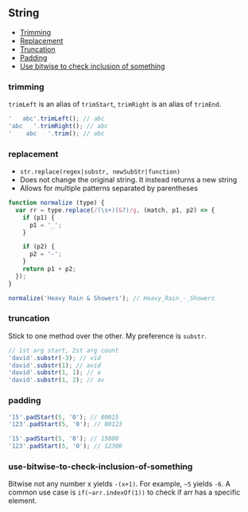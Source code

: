 ## String

* [Trimming](#trimming)
* [Replacement](#replacement)
* [Truncation](#truncation)
* [Padding](#padding)
* [Use bitwise to check inclusion of something](#use-bitwise-to-check-inclusion-of-something)

### trimming
`trimLeft` is an alias of `trimStart`, `trimRight` is an alias of `trimEnd`.

```js
'   abc'.trimLeft(); // abc
'abc   '.trimRight(); // abc
'    abc   '.trim(); // abc
```

### replacement
* `str.replace(regex|substr, newSubStr|function)`
* Does not change the original string. It instead returns a new string
* Allows for multiple patterns separated by parentheses

```js
function normalize (type) {
  var rr = type.replace(/(\s+)(&?)/g, (match, p1, p2) => {
    if (p1) {
      p1 = '_';
    }

    if (p2) {
      p2 = '-';
    }
    return p1 + p2;
  });
}

normalize('Heavy Rain & Showers'); // Heavy_Rain_-_Showers
```

### truncation
Stick to one method over the other. My preference is `substr`.
```js
// 1st arg start, 2st arg count
'david'.substr(-3); // vid
'david'.substr(1); // avid
'david'.substr(1, 1); // a
'david'.substr(1, 2); // av
```

### padding

```js
'15'.padStart(5, '0'); // 00015
'123'.padStart(5, '0'); // 00123

'15'.padStart(5, '0'); // 15000
'123'.padStart(5, '0'); // 12300
```

### use-bitwise-to-check-inclusion-of-something

Bitwise not any number x yields `-(x+1)`. For example, `~5` yields `-6`. A common use case is `if(~arr.indexOf(1))` to check if arr has a specific element.
